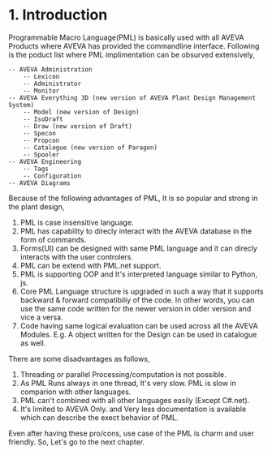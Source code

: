 # 1. Introduction
Programmable Macro Language(PML) is basically used with all AVEVA Products where AVEVA has provided the commandline interface. Following is the poduct list where PML implimentation can be obsurved extensively,
    
    -- AVEVA Administration
        -- Lexicon
        -- Administrator
        -- Monitor
    -- AVEVA Everything 3D (new version of AVEVA Plant Design Management System)
        -- Model (new version of Design)
        -- IsoDraft
        -- Draw (new version of Draft)
        -- Specon
        -- Propcon
        -- Catalogue (new version of Paragon)
        -- Spooler
    -- AVEVA Engineering 
        -- Tags
        -- Configuration
    -- AVEVA Diagrams

Because of the following advantages of PML, It is so popular and strong in the plant design,
1. PML is case insensitive language.
2. PML has capability to direcly interact with the AVEVA database in the form of commands.
3. Forms(UI) can be designed with same PML language and it can direcly interacts with the user controlers.
4. PML can be extend with PML.net support.
5. PML is supporting OOP and It's interpreted language similar to Python, js.
6. Core PML Language structure is upgraded in such a way that it supports backward & forward compatibiliy of the code. In other words, you can use the same code written for the newer version in older version and vice a versa.
7. Code having same logical evaluation can be used across all the AVEVA Modules. E.g. A object written for the Design can be used in catalogue as well.

There are some disadvantages as follows,
1. Threading or parallel Processing/computation is not possible.
2. As PML Runs always in one thread, It's very slow. PML is slow in comparion with other languages.
3. PML can't combined with all other languages easily (Except C#.net).
4. It's limited to AVEVA Only. and Very less documentation is available which can describe the exect behavior of PML.

Even after having these pro/cons, use case of the PML is charm and user friendly. So, Let's go to the next chapter.